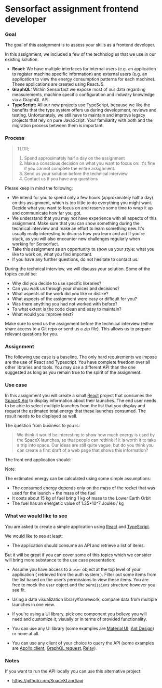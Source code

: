 # Sensorfact assignment frontend developer

### Goal

The goal of this assignment is to assess your skills as a frontend developer.

In this assignment, we included a few of the technologies that we use in our
existing solution:

-   **React:**
    We have multiple interfaces for internal users (e.g. an application
    to register machine specific information) and external users (e.g. an
    application to view the energy consumption patterns for each machine). These
    applications are created using ReactJS.
-   **GraphQL:**
    Within Sensorfact we expose most of our data regarding measurements, machine
    specific configuration and industry knowledge via a GraphQL API.
-   **TypeScript:**
    All our new projects use TypeScript, because we like the benefits that the type system
    offers us during development, reviews and testing. Unfortunately, we still have to maintain and improve legacy projects that rely on pure JavaScript. Your familiarity with both and the migration process between them is important.

### Process

> TLDR;
>
> 1. Spend approximately half a day on the assignment
> 2. Make a conscious decision on what you want to focus on: it's fine if you
>    cannot complete the entire assignment.
> 3. Send us your solution before the technical interview
> 4. Contact us if you have any questions

Please keep in mind the following:

-   We intend for you to spend only a few hours (approximately half a day) on this
    assignment, which is too little to do everything you might want. Decide what you
    want to focus on and reserve some time to wrap it up and communicate how far you
    got.
-   We understand that you may not have experience with all aspects of this
    assignment. Make sure that you can show something during the technical
    interview and make an effort to learn something new. It's usually really
    interesting to discuss how you learn and act if you're stuck, as you will also
    encounter new challenges regularly when working for Sensorfact.
-   Take this assignment as an opportunity to show us your style: what you like to
    work on, what you find important.
-   If you have any further questions, do not hesitate to contact us.

During the technical interview, we will discuss your solution. Some of the
topics could be:

-   Why did you decide to use specific libraries?
-   Can you walk us through your choices and decisions?
-   What aspects of the work did you like or dislike?
-   What aspects of the assignment were easy or difficult for you?
-   Was there anything you had not worked with before?
-   To what extent is the code clean and easy to maintain?
-   What would you improve next?

Make sure to send us the assignment before the technical interview (either share
access to a Git repo or send us a zip file). This allows us to prepare relevant
questions for you.

### Assignment

The following use case is a baseline. The only hard requirements we impose are the use of React and Typescript. You have complete freedom over all other libraries and tools. You may use a different API than the one suggested as long as you remain true to the spirit of the assignment.

### Use case

In this assignment you will create a small [React](https://reactjs.org/) project
that consumes the [SpaceX Api](https://studio.apollographql.com/public/SpaceX-pxxbxen/home?variant=current) to
display information about their launches. The end user needs to be able to
select multiple launches from the list that you display and request the
estimated total energy that these launches consumed. The result needs to be
displayed as well.

The question from business to you is:

> We think it would be interesting to show how much energy is used by the
> SpaceX launches, so that people can rethink if it is worth it to take a trip
> into space. Our ideas are still quite vague, but do you think you can create a
> first draft of a web page that shows this information?

The front end application should:

<!-- - Query [SpaceX Api](https://studio.apollographql.com/public/SpaceX-pxxbxen/home?variant=current) for launches. -->

<!-- You decide which launches to display and whether or not to include filters. -->

<!-- -   Display launch information -->
<!--
-   Allow the user to select multiple launches -->

<!-- -   Allow the user to request the estimated total energy usage for the selected
    launches
-   Display the estimated energy consumption for the selected launches. -->

Note:

The estimated energy can be calculated using some simple assumptions:

-   The consumed energy depends only on the mass of the rocket that was used for
    the launch + the mass of the fuel
-   It costs about 15 kg of fuel bring 1 kg of mass to the Lower Earth Orbit
-   The fuel has an energetic value of 1.35\*10^7 Joules / kg

### What we would like to see

You are asked to create a simple application using [React](https://reactjs.org/) and
[TypeScript](https://www.typescriptlang.org/).

We would like to see at least:

-   The application should consume an API and retrieve a list of items.
    <!-- -   A user should be able to view the list of items. -->
    <!-- -   A user should be able to select some items in the list and view aggregated information about the items selected. -->

But it will be great if you can cover some of this topics which we consider will bring more substance to the use case presentation:

-   Assume you have access to a `user` object at the top level of your application ( retrieved from the auth system ). Filter out some items from the list based on the user's permissions to view these items. You are free to mock the `user` object and the `permissions` structure however you see fit.
-   Using a data visualization library/framework, compare data from multiple launches in one view.
-   If you're using a UI library, pick one component you believe you will need and customize it, visually or in terms of provided functionality.

-   You can use any UI library (some examples are [Material UI](https://mui.com/),
    [Ant Design](https://ant.design/)) or none at all.

-   You can use any client of your choice to query the API (some
    examples are [Apollo client](https://www.apollographql.com/docs/react/),
    [GraphQL request](https://github.com/prisma-labs/graphql-request),
    [Relay](https://relay.dev/)).

### Notes

If you want to run the API locally you can use this alternative project:

-   https://github.com/SpaceXLand/api
